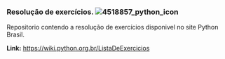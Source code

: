 ### Resolução de exercícios. ![4518857_python_icon](https://github.com/user-attachments/assets/d258a4e2-6a1f-4e41-8505-5c6e8d91e56b)

Repositorio contendo a resolução de exercícios disponivel no site Python Brasil.

**Link:** https://wiki.python.org.br/ListaDeExercicios  
